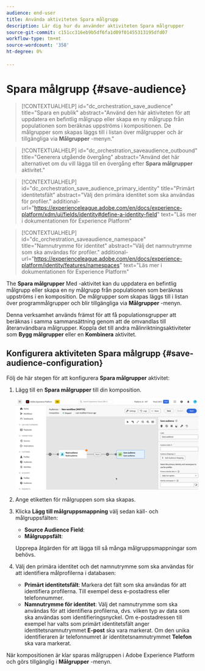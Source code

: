 ```yaml
---
audience: end-user
title: Använda aktiviteten Spara målgrupp
description: Lär dig hur du använder aktiviteten Spara målgrupper
source-git-commit: c151cc316eb9b5df6fa1d09f01455313195dfd07
workflow-type: tm+mt
source-wordcount: '358'
ht-degree: 0%

---
```



# Spara målgrupp {#save-audience}

>[!CONTEXTUALHELP]
>id="dc_orchestration_save_audience"
>title="Spara en publik"
>abstract="Använd den här aktiviteten för att uppdatera en befintlig målgrupp eller skapa en ny målgrupp från populationen som beräknas uppströms i kompositionen. De målgrupper som skapas läggs till i listan över målgrupper och är tillgängliga via **Målgrupper** -menyn."

>[!CONTEXTUALHELP]
>id="dc_orchestration_saveaudience_outbound"
>title="Generera utgående övergång"
>abstract="Använd det här alternativet om du vill lägga till en övergång efter **Spara målgrupper** aktivitet."

>[!CONTEXTUALHELP]
>id="dc_orchestration_save_audience_primary_identity"
>title="Primärt identitetsfält"
>abstract="Välj den primära identitet som ska användas för profiler."
>additional-url="https://experienceleague.adobe.com/en/docs/experience-platform/xdm/ui/fields/identity#define-a-identity-field" text="Läs mer i dokumentationen för Experience Platform"

>[!CONTEXTUALHELP]
>id="dc_orchestration_saveaudience_namespace"
>title="Namnutrymme för identitet"
>abstract="Välj det namnutrymme som ska användas för profiler."
>additional-url="https://experienceleague.adobe.com/en/docs/experience-platform/identity/features/namespaces" text="Läs mer i dokumentationen för Experience Platform"

The **Spara målgrupper** Med -aktivitet kan du uppdatera en befintlig målgrupp eller skapa en ny målgrupp från populationen som beräknas uppströms i en komposition. De målgrupper som skapas läggs till i listan över programmålgrupper och blir tillgängliga via **Målgrupper** -menyn.

Denna verksamhet används främst för att få populationsgrupper att beräknas i samma sammansättning genom att de omvandlas till återanvändbara målgrupper. Koppla det till andra målinriktningsaktiviteter som **Bygg målgrupper** eller en **Kombinera** aktivitet.

## Konfigurera aktiviteten Spara målgrupp {#save-audience-configuration}

Följ de här stegen för att konfigurera **Spara målgrupper** aktivitet:

1. Lägg till en **Spara målgrupper** till din komposition.

   ![](../assets/save-audience.png)

1. Ange etiketten för målgruppen som ska skapas.

1. Klicka **Lägg till målgruppsmappning** välj sedan käll- och målgruppsfälten:

   * **Source Audience Field**:
   * **Målgruppsfält**:

   Upprepa åtgärden för att lägga till så många målgruppsmappningar som behövs.

1. Välj den primära identitet och det namnutrymme som ska användas för att identifiera målprofilerna i databasen:

   * **Primärt identitetsfält**: Markera det fält som ska användas för att identifiera profilerna. Till exempel dess e-postadress eller telefonnummer.
   * **Namnutrymme för identitet**: Välj det namnutrymme som ska användas för att identifiera profilerna, dvs. vilken typ av data som ska användas som identifieringsnyckel. Om e-postadressen till exempel har valts som primärt identitetsfält anger identitetsnamnutrymmet **E-post** ska vara markerat. Om den unika identifieraren är telefonnumret är identitetsnamnutrymmet **Telefon** ska vara markerat.

När kompositionen är klar sparas målgruppen i Adobe Experience Platform och görs tillgänglig i **Målgrupper** -menyn.

<!--

## Example{#save-audience-example}

The following example illustrates a simple audience update from targeting. A scheduler is added to run the workflow once a month. A query recovers all the profiles subscribed to the different application services available. The **Save audience** activity updates the audience by deleting profiles that have unsubscribed from the service since the last workflow execution and by adding the newly subscribed profiles.
-->
